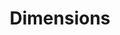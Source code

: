 ---
bigquery: https://console.cloud.google.com/bigquery?p=covid-19-dimensions-ai&page=table&d=data&t=publications
contributors: Digital Science, https://www.digital-science.com/
cost: Free for personal, non-commercial use.
description: Dimensions contains more than 100 million publications, ranging from
  articles published in scholarly journals, books and book chapters, to preprints
  and conference proceedings. All publications are contextualized with linked data
  sets, funding, publications, patents, clinical trials, and policy documents. You
  can also view associated categories, funders, institutions, and researcher profiles.
documentation: https://docs.dimensions.ai/bigquery/index.html
last_edit: Mon, 04 Apr 2022 19:04:00 GMT
location: https://www.dimensions.ai/products/free/
maintained_by: Digital Science, https://www.digital-science.com/
schema_fields: '[''patent_ids'', ''funder_countries'', ''date_print'', ''application_number'',
  ''volume'', ''funder_org_acronyms'', ''eisbn'', ''email_address'', ''mesh_terms'',
  ''funder_org_cities'', ''subtitles'', ''category_for'', ''repository_id'', ''links'',
  ''conference'', ''name'', ''cpc'', ''start_year'', ''date_normal'', ''research_org_cities'',
  ''open_access_categories'', ''family_id'', ''current_assignee_orgs'', ''associated_publication_doi'',
  ''funding_cad'', ''types'', ''ipcr'', ''inventor_names'', ''organisation_details'',
  ''publication_year'', ''cited_by_ids'', ''supporting_grant_ids'', ''investigators'',
  ''granted_year'', ''funding_amount'', ''associated_grant_ids'', ''altmetrics'',
  ''journal_lists'', ''external_ids'', ''research_org_city_names'', ''source_id'',
  ''date'', ''original_abstract'', ''acknowledgements'', ''isbn'', ''funding_details'',
  ''category_hrcs_hc'', ''description'', ''resulting_publication_doi'', ''start_date'',
  ''funding_chf'', ''publisher'', ''funder_org'', ''doi'', ''category_sdg'', ''current_assignee'',
  ''grant_number'', ''date_online'', ''date_inserted'', ''language'', ''granted_date'',
  ''funding_eur'', ''book_title'', ''research_org_state_codes'', ''conditions'', ''researcher_ids'',
  ''proceedings_title'', ''associated_publication_arxiv_id'', ''type'', ''created_date'',
  ''funder_org_countries'', ''resulting_publication_ids'', ''metrics'', ''original_title'',
  ''assignee_orgs'', ''concepts'', ''family_count'', ''legal_status'', ''pmid'', ''category_icrp_ct'',
  ''jurisdiction'', ''id'', ''kind'', ''active_years'', ''citation_string'', ''arxiv_id'',
  ''research_org_countries'', ''funding_gbp'', ''repository_name'', ''clinical_trial_ids'',
  ''category_hrcs_rac'', ''abstract'', ''filing_date'', ''registry'', ''journal'',
  ''original_assignee'', ''license'', ''funding_aud'', ''aliases'', ''acronyms'',
  ''linkout'', ''mesh_headings'', ''open_access_categories_v2'', ''associated_publication_id'',
  ''address'', ''family_members_ids'', ''publication_date'', ''date_imported_gbq'',
  ''relationships'', ''funding_nzd'', ''citations'', ''funder_orgs'', ''foa_number'',
  ''wikipedia_url'', ''filing_year'', ''title'', ''established'', ''original_assignee_countries'',
  ''reference_ids'', ''priority_year'', ''pages'', ''current_assignee_countries'',
  ''assignee_countries'', ''funding_cny'', ''editors'', ''interventions'', ''acronym'',
  ''book_series_title'', ''priority_date'', ''expiration_date'', ''phase'', ''authors'',
  ''year'', ''category_hra'', ''research_org_state_names'', ''category_uoa'', ''labels'',
  ''repository_url'', ''expiration_year'', ''brief_title'', ''funding_jpy'', ''filing_status'',
  ''pmcid'', ''original_assignee_orgs'', ''parent_id'', ''embargo_date'', ''funding_currency'',
  ''legal_events'', ''status'', ''end_date'', ''research_org_country_names'', ''research_orgs'',
  ''funding_usd'', ''category_bra'', ''category_rcdc'', ''categories'', ''end_year'',
  ''funder_org_state_codes'', ''citations_count'', ''category_icrp_cso'', ''associated_publication_pmid'',
  ''gender'', ''date_modified'', ''publication_ids'', ''issue'']'
shortname: dimensions
tags:
- scholarly literature
- patents
- funding
- clinical trials
- academic profiles
terms_of_use: 'Use of both the Dimensions COVID-19 dataset and full Dimensions dataset
  are subject to the Dimensions Terms of use: https://www.dimensions.ai/policies-terms-legal '
title: Dimensions
uuid: dcff88bd-fe6b-4fdb-8159-809bf9d7bc1c
---